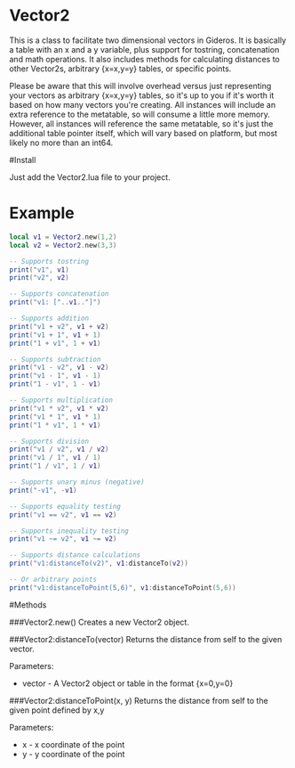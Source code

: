 Vector2
============

This is a class to facilitate two dimensional vectors in Gideros.  It is basically a table with an x and a y variable, plus support for tostring, concatenation and math operations.  It also includes methods for calculating distances to other Vector2s, arbitrary {x=x,y=y} tables, or specific points.

Please be aware that this will involve overhead versus just representing your vectors as arbitrary {x=x,y=y} tables, so it's up to you if it's worth it based on how many vectors you're creating.  All instances will include an extra reference to the metatable, so will consume a little more memory.  However, all instances will reference the same metatable, so it's just the additional table pointer itself, which will vary based on platform, but most likely no more than an int64.

#Install

Just add the Vector2.lua file to your project.

# Example

```lua
local v1 = Vector2.new(1,2)
local v2 = Vector2.new(3,3)

-- Supports tostring
print("v1", v1)
print("v2", v2)

-- Supports concatenation
print("v1: ["..v1.."]")

-- Supports addition
print("v1 + v2", v1 + v2)
print("v1 + 1", v1 + 1)
print("1 + v1", 1 + v1)

-- Supports subtraction
print("v1 - v2", v1 - v2)
print("v1 - 1", v1 - 1)
print("1 - v1", 1 - v1)

-- Supports multiplication
print("v1 * v2", v1 * v2)
print("v1 * 1", v1 * 1)
print("1 * v1", 1 * v1)

-- Supports division
print("v1 / v2", v1 / v2)
print("v1 / 1", v1 / 1)
print("1 / v1", 1 / v1)

-- Supports unary minus (negative)
print("-v1", -v1)

-- Supports equality testing
print("v1 == v2", v1 == v2)

-- Supports inequality testing
print("v1 ~= v2", v1 ~= v2)

-- Supports distance calculations
print("v1:distanceTo(v2)", v1:distanceTo(v2))

-- Or arbitrary points
print("v1:distanceToPoint(5,6)", v1:distanceToPoint(5,6))
```

#Methods

###Vector2.new()
Creates a new Vector2 object.

###Vector2:distanceTo(vector)
Returns the distance from self to the given vector.

Parameters:
* vector - A Vector2 object or table in the format {x=0,y=0}

###Vector2:distanceToPoint(x, y)
Returns the distance from self to the given point defined by x,y

Parameters:
* x - x coordinate of the point
* y - y coordinate of the point

